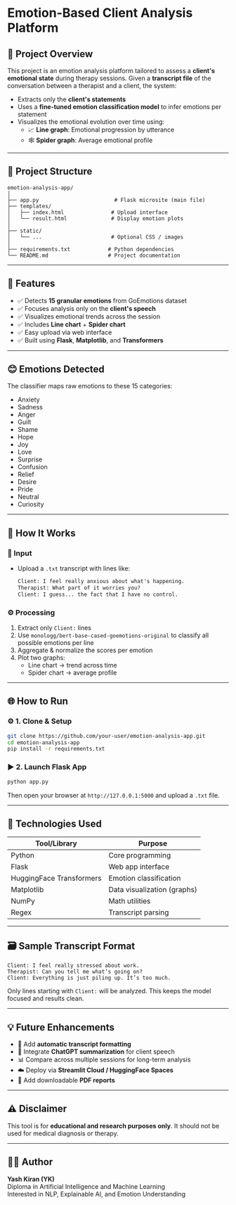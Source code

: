 # Emotion-Based Client Analysis Platform

## 🧠 Project Overview

This project is an emotion analysis platform tailored to assess a **client's emotional state** during therapy sessions. Given a **transcript file** of the conversation between a therapist and a client, the system:

- Extracts only the **client's statements**
- Uses a **fine-tuned emotion classification model** to infer emotions per statement
- Visualizes the emotional evolution over time using:
  - 📈 **Line graph**: Emotional progression by utterance
  - 🕸️ **Spider graph**: Average emotional profile

---

## 📁 Project Structure

```
emotion-analysis-app/
│
├── app.py                        # Flask microsite (main file)
├── templates/
│   ├── index.html               # Upload interface
│   └── result.html              # Display emotion plots
│
├── static/
│   └── ...                      # Optional CSS / images
│
├── requirements.txt            # Python dependencies
└── README.md                   # Project documentation
```

---

## 🚀 Features

- ✅ Detects **15 granular emotions** from GoEmotions dataset
- ✅ Focuses analysis only on the **client's speech**
- ✅ Visualizes emotional trends across the session
- ✅ Includes **Line chart** + **Spider chart**
- ✅ Easy upload via web interface
- ✅ Built using **Flask**, **Matplotlib**, and **Transformers**

---

## 😊 Emotions Detected

The classifier maps raw emotions to these 15 categories:

- Anxiety
- Sadness
- Anger
- Guilt
- Shame
- Hope
- Joy
- Love
- Surprise
- Confusion
- Relief
- Desire
- Pride
- Neutral
- Curiosity

---

## 🧪 How It Works

### 📝 Input

- Upload a `.txt` transcript with lines like:

  ```txt
  Client: I feel really anxious about what's happening.
  Therapist: What part of it worries you?
  Client: I guess... the fact that I have no control.
  ```

### ⚙️ Processing

1. Extract only `Client:` lines
2. Use `monologg/bert-base-cased-goemotions-original` to classify all possible emotions per line
3. Aggregate & normalize the scores per emotion
4. Plot two graphs:
   - Line chart → trend across time
   - Spider chart → average profile

---

## 🌐 How to Run

### ⚙️ 1. Clone & Setup

```bash
git clone https://github.com/your-user/emotion-analysis-app.git
cd emotion-analysis-app
pip install -r requirements.txt
```

### ▶️ 2. Launch Flask App

```bash
python app.py
```

Then open your browser at `http://127.0.0.1:5000` and upload a `.txt` file.

---

## 🧰 Technologies Used

| Tool/Library          | Purpose                            |
|----------------------|------------------------------------|
| Python                | Core programming                   |
| Flask                 | Web app interface                  |
| HuggingFace Transformers | Emotion classification         |
| Matplotlib            | Data visualization (graphs)        |
| NumPy                 | Math utilities                     |
| Regex                 | Transcript parsing                 |

---

## 🗃️ Sample Transcript Format

```
Client: I feel really stressed about work.
Therapist: Can you tell me what’s going on?
Client: Everything is just piling up. It’s too much.
```

Only lines starting with `Client:` will be analyzed. This keeps the model focused and results clean.

---

## 💡 Future Enhancements

- 📄 Add **automatic transcript formatting**
- 🧠 Integrate **ChatGPT summarization** for client speech
- 📊 Compare across multiple sessions for long-term analysis
- ☁️ Deploy via **Streamlit Cloud / HuggingFace Spaces**
- 🧾 Add downloadable **PDF reports**

---

## ⚠️ Disclaimer

This tool is for **educational and research purposes only**. It should not be used for medical diagnosis or therapy.

---

## 👨‍💻 Author

**Yash Kiran (YK)**  
Diploma in Artificial Intelligence and Machine Learning  
Interested in NLP, Explainable AI, and Emotion Understanding
